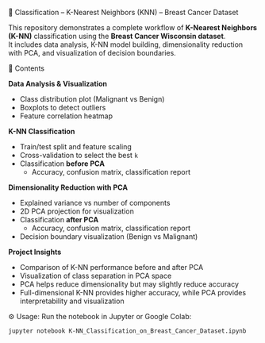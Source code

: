 🎯 Classification – K-Nearest Neighbors (KNN) – Breast Cancer Dataset

This repository demonstrates a complete workflow of **K-Nearest Neighbors (K-NN)** classification using the **Breast Cancer Wisconsin dataset**.  
It includes data analysis, K-NN model building, dimensionality reduction with PCA, and visualization of decision boundaries.

📂 Contents

**Data Analysis & Visualization**
- Class distribution plot (Malignant vs Benign)
- Boxplots to detect outliers
- Feature correlation heatmap

**K-NN Classification**
- Train/test split and feature scaling
- Cross-validation to select the best `k`
- Classification **before PCA**
  - Accuracy, confusion matrix, classification report

**Dimensionality Reduction with PCA**
- Explained variance vs number of components
- 2D PCA projection for visualization
- Classification **after PCA**
  - Accuracy, confusion matrix, classification report
- Decision boundary visualization (Benign vs Malignant)

**Project Insights**
- Comparison of K-NN performance before and after PCA
- Visualization of class separation in PCA space
- PCA helps reduce dimensionality but may slightly reduce accuracy
- Full-dimensional K-NN provides higher accuracy, while PCA provides interpretability and visualization

⚙️ Usage: 
Run the notebook in Jupyter or Google Colab:

```bash
jupyter notebook K-NN_Classification_on_Breast_Cancer_Dataset.ipynb


